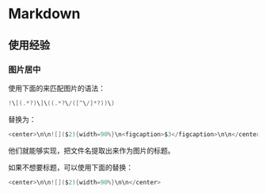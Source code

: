 # Markdown

## 使用经验

### 图片居中

使用下面的来匹配图片的语法：
```c
!\[(.*?)\]\((.*?\/([^\/]*?))\)
```

替换为：
```c
<center>\n\n![]($2){width=90%}\n<figcaption>$3</figcaption>\n\n</center>
```
他们就能够实现，把文件名提取出来作为图片的标题。

如果不想要标题，可以使用下面的替换：
```c
<center>\n\n![]($2){width=90%}\n\n</center>
```
